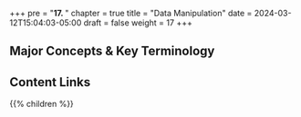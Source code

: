 +++
pre = "<b>17. </b>"
chapter = true
title = "Data Manipulation"
date = 2024-03-12T15:04:03-05:00
draft = false
weight = 17
+++

## Major Concepts & Key Terminology

## Content Links

{{% children %}}
